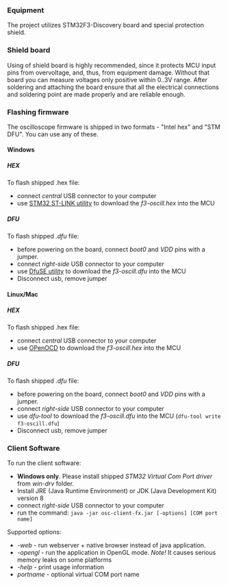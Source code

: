 ### Equipment
The project utilizes STM32F3-Discovery board and special protection shield.

 
### Shield board
Using of shield board is highly recommended, since it protects MCU input pins from overvoltage, 
and, thus, from equipment damage. Without that board you can measure voltages only positive 
within 0..3V range. After soldering and attaching the board ensure that all the 
electrical connections and soldering point are made properly and are reliable enough. 

### Flashing firmware
The oscilloscope firmware is shipped in two formats - "Intel hex" and "STM DFU". You can use any of these.

#### Windows
##### HEX
To flash shipped .hex file:
* connect *central* USB connector to your computer
* use [STM32 ST-LINK utility](http://www.st.com/en/embedded-software/stsw-link004.html) to download the *f3-oscill.hex* into the MCU

##### DFU
To flash shipped *.dfu* file:
* before powering on the board, connect *boot0* and *VDD* pins with a jumper. 
* connect *right-side* USB connector to your computer
* use [DfuSE utility](http://www.st.com/content/st_com/en/products/development-tools/software-development-tools/stm32-software-development-tools/stm32-programmers/stsw-stm32080.html)
 to download the *f3-oscill.dfu* into the MCU
* Disconnect usb, remove jumper
#### Linux/Mac
##### HEX
To flash shipped .hex file:
* connect *central* USB connector to your computer
* use [OPenOCD](http://openocd.org/) to download the *f3-oscill.hex* into the MCU

##### DFU
To flash shipped *.dfu* file:
* before powering on the board, connect *boot0* and *VDD* pins with a jumper. 
* connect *right-side* USB connector to your computer
* use *dfu-tool*
 to download the *f3-oscill.dfu* into the MCU (`dfu-tool write f3-oscill.dfu`)
* Disconnect usb, remove jumper

### Client Software
To run the client software:
* __Windows only__. Please install shipped *STM32 Virtual Com Port driver* from *win-drv* folder. 
* Install JRE (Java Runtime Environment) or JDK (Java Development Kit) version 8
* connect *right-side* USB connector to your computer
* run the command:
`java -jar osc-client-fx.jar [-options] [COM port name]`

Supported options:
  
* *-web* - run webserver + native browser instead of java application.
* *-opengl* - run the application in OpenGL mode. *Note!* It causes serious memory leaks on some platforms
* *-help* - print usage information
* *portname* - optional virtual COM port name

  
